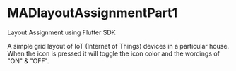 # MADlayoutAssignmentPart1
Layout Assignment using Flutter SDK

A simple grid layout of IoT (Internet of Things) devices in a particular house.
When the icon is pressed it will toggle the icon color and the wordings of "ON" & "OFF".
